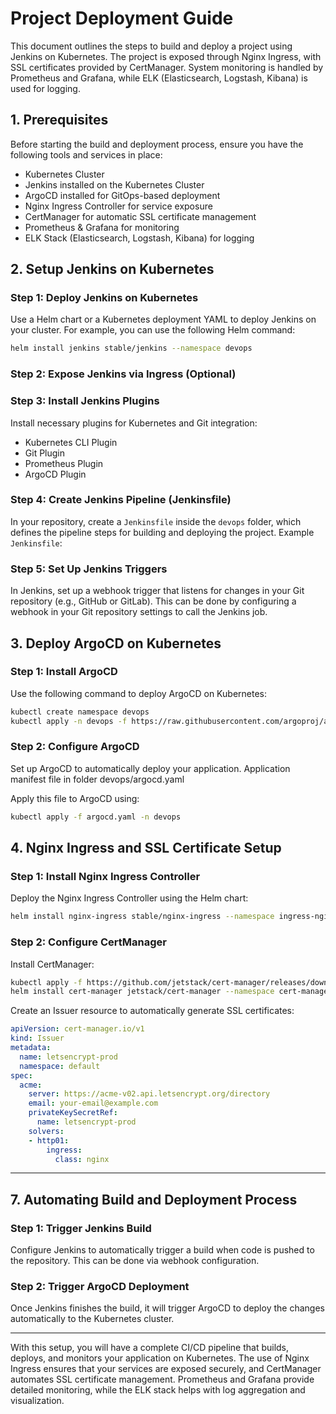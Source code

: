 # Project Deployment Guide

This document outlines the steps to build and deploy a project using Jenkins on Kubernetes. The project is exposed through Nginx Ingress, with SSL certificates provided by CertManager. System monitoring is handled by Prometheus and Grafana, while ELK (Elasticsearch, Logstash, Kibana) is used for logging.

## 1. Prerequisites

Before starting the build and deployment process, ensure you have the following tools and services in place:

- Kubernetes Cluster 
- Jenkins installed on the Kubernetes Cluster
- ArgoCD installed for GitOps-based deployment
- Nginx Ingress Controller for service exposure
- CertManager for automatic SSL certificate management
- Prometheus & Grafana for monitoring
- ELK Stack (Elasticsearch, Logstash, Kibana) for logging

## 2. Setup Jenkins on Kubernetes

### Step 1: Deploy Jenkins on Kubernetes

Use a Helm chart or a Kubernetes deployment YAML to deploy Jenkins on your cluster. For example, you can use the following Helm command:

```bash
helm install jenkins stable/jenkins --namespace devops
```

### Step 2: Expose Jenkins via Ingress (Optional)


### Step 3: Install Jenkins Plugins

Install necessary plugins for Kubernetes and Git integration:

- Kubernetes CLI Plugin
- Git Plugin
- Prometheus Plugin
- ArgoCD Plugin

### Step 4: Create Jenkins Pipeline (Jenkinsfile)

In your repository, create a `Jenkinsfile` inside the `devops` folder, which defines the pipeline steps for building and deploying the project. Example `Jenkinsfile`:


### Step 5: Set Up Jenkins Triggers

In Jenkins, set up a webhook trigger that listens for changes in your Git repository (e.g., GitHub or GitLab). This can be done by configuring a webhook in your Git repository settings to call the Jenkins job.

## 3. Deploy ArgoCD on Kubernetes

### Step 1: Install ArgoCD

Use the following command to deploy ArgoCD on Kubernetes:

```bash
kubectl create namespace devops
kubectl apply -n devops -f https://raw.githubusercontent.com/argoproj/argo-cd/stable/manifests/install.yaml
```

### Step 2: Configure ArgoCD

Set up ArgoCD to automatically deploy your application. Application manifest file in folder devops/argocd.yaml

Apply this file to ArgoCD using:

```bash 
kubectl apply -f argocd.yaml -n devops
```

## 4. Nginx Ingress and SSL Certificate Setup

### Step 1: Install Nginx Ingress Controller

Deploy the Nginx Ingress Controller using the Helm chart:

```bash
helm install nginx-ingress stable/nginx-ingress --namespace ingress-nginx
```

### Step 2: Configure CertManager

Install CertManager:

```bash
kubectl apply -f https://github.com/jetstack/cert-manager/releases/download/v1.3.1/cert-manager.crds.yaml
helm install cert-manager jetstack/cert-manager --namespace cert-manager
```

Create an Issuer resource to automatically generate SSL certificates:

```yaml
apiVersion: cert-manager.io/v1
kind: Issuer
metadata:
  name: letsencrypt-prod
  namespace: default
spec:
  acme:
    server: https://acme-v02.api.letsencrypt.org/directory
    email: your-email@example.com
    privateKeySecretRef:
      name: letsencrypt-prod
    solvers:
    - http01:
        ingress:
          class: nginx
```
---

## 7. Automating Build and Deployment Process

### Step 1: Trigger Jenkins Build

Configure Jenkins to automatically trigger a build when code is pushed to the repository. This can be done via webhook configuration.

### Step 2: Trigger ArgoCD Deployment

Once Jenkins finishes the build, it will trigger ArgoCD to deploy the changes automatically to the Kubernetes cluster.

---

With this setup, you will have a complete CI/CD pipeline that builds, deploys, and monitors your application on Kubernetes. The use of Nginx Ingress ensures that your services are exposed securely, and CertManager automates SSL certificate management. Prometheus and Grafana provide detailed monitoring, while the ELK stack helps with log aggregation and visualization.